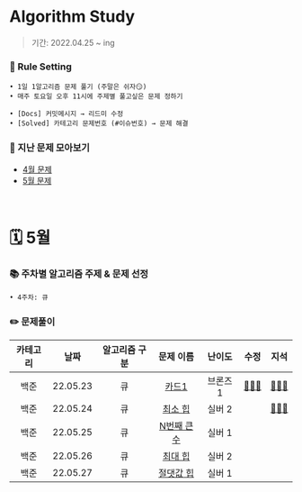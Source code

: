 # Algorithm Study
> 기간: 2022.04.25 ~ ing  

### 📌 Rule Setting
    • 1일 1알고리즘 문제 풀기 (주말은 쉬자😏)  
    • 매주 토요일 오후 11시에 주제별 풀고싶은 문제 정하기

```
• [Docs] 커밋메시지 → 리드미 수정
• [Solved] 카테고리 문제번호 (#이슈번호) → 문제 해결 
```

### 👀 지난 문제 모아보기
- [4월 문제](모아보기/4월문제.md)
- [5월 문제](모아보기/5월문제.md)

</br>

# 🗓 5월
### 📚 주차별 알고리즘 주제 & 문제 선정
    • 4주차: 큐


### ✏️ 문제풀이
| 카테고리 | 날짜 | 알고리즘 구분 | 문제 이름 | 난이도 | 수정 | 지석 |  
| :----------: | :----------: | :----------: | :----------: | :----------: | :----------: | :----------: | 
| 백준 | 22.05.23 | 큐 | [카드1](https://www.acmicpc.net/problem/2161) | 브론즈 1 | [🙆🏻‍♀️](수정/Stack_Queue/BOJ2161.md) | [🙆🏻‍♂️](지석/Stack_Queue/BOJ2161.md) |
| 백준 | 22.05.24 | 큐 | [최소 힙](https://www.acmicpc.net/problem/1927) | 실버 2 |  | [🙆🏻‍♂️](지석/Stack_Queue/BOJ1927.md) |
| 백준 | 22.05.25 | 큐 | [N번째 큰 수](https://www.acmicpc.net/problem/2075) | 실버 1 |  |  |
| 백준 | 22.05.26 | 큐 | [최대 힙](https://www.acmicpc.net/problem/11279) | 실버 2 |  |  |
| 백준 | 22.05.27 | 큐 | [절댓값 힙](https://www.acmicpc.net/problem/11286) | 실버 1 |  |  |

